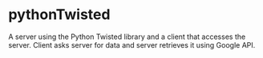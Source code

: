# pythonTwisted


A server using the Python Twisted library and a client that accesses the server.
Client asks server for data and server retrieves it using Google API.
